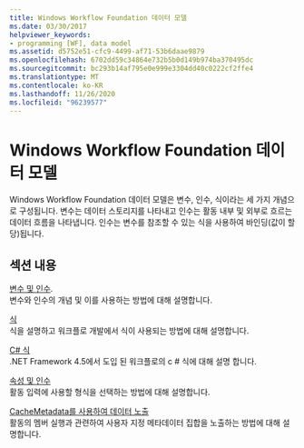 ```yaml
---
title: Windows Workflow Foundation 데이터 모델
ms.date: 03/30/2017
helpviewer_keywords:
- programming [WF], data model
ms.assetid: d5752e51-cfc9-4499-af71-53b6daae9879
ms.openlocfilehash: 6702dd59c34864e732b5b0d149b974ba370495dc
ms.sourcegitcommit: bc293b14af795e0e999e3304dd40c0222cf2ffe4
ms.translationtype: MT
ms.contentlocale: ko-KR
ms.lasthandoff: 11/26/2020
ms.locfileid: "96239577"
---
```

# <a name="windows-workflow-foundation-data-model"></a>Windows Workflow Foundation 데이터 모델

Windows Workflow Foundation 데이터 모델은 변수, 인수, 식이라는 세 가지 개념으로 구성됩니다. 변수는 데이터 스토리지를 나타내고 인수는 활동 내부 및 외부로 흐르는 데이터 흐름을 나타냅니다. 인수는 변수를 참조할 수 있는 식을 사용하여 바인딩(값이 할당)됩니다.  
  
## <a name="in-this-section"></a>섹션 내용  

 [변수 및 인수](variables-and-arguments.md).  
 변수와 인수의 개념 및 이를 사용하는 방법에 대해 설명합니다.  
  
 [식](expressions.md)  
 식을 설명하고 워크플로 개발에서 식이 사용되는 방법에 대해 설명합니다.  
  
 [C# 식](csharp-expressions.md)  
 .NET Framework 4.5에서 도입 된 워크플로의 c # 식에 대해 설명 합니다.  
  
 [속성 및 인수](properties-vs-arguments.md)  
 활동 입력에 사용할 형식을 선택하는 방법에 대해 설명합니다.  
  
 [CacheMetadata를 사용하여 데이터 노출](exposing-data-with-cachemetadata.md)  
 활동의 멤버 실행과 관련하여 사용자 지정 메타데이터 집합을 노출하는 방법에 대해 설명합니다.
